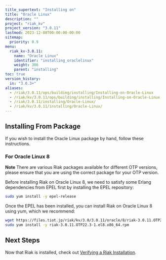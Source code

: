 ```yaml
---
title_supertext: "Installing on"
title: "Oracle Linux"
description: ""
project: "riak_kv"
project_version: "3.0.11"
lastmod: 2023-12-08T00:00:00-00:00
sitemap:
  priority: 0.9
menu:
  riak_kv-3.0.11:
    name: "Oracle Linux"
    identifier: "installing_oraclelinux"
    weight: 306
    parent: "installing"
toc: true
version_history:
  in: "3.0.3+"
aliases:
  - /riak/3.0.11/ops/building/installing/Installing-on-Oracle-Linux
  - /riak/kv/3.0.11/ops/building/installing/Installing-on-Oracle-Linux
  - /riak/3.0.11/installing/Oracle-Linux/
  - /riak/kv/3.0.11/installing/Oracle-Linux/
---
```


[install source index]: {{<baseurl>}}riak/kv/3.0.11/setup/installing/source
[install source erlang]: {{<baseurl>}}riak/kv/3.0.11/setup/installing/source/erlang
[install verify]: {{<baseurl>}}riak/kv/3.0.11/setup/installing/verify

## Installing From Package

If you wish to install the Oracle Linux package by hand, follow these
instructions.

### For Oracle Linux 8

**Note** There are various Riak packages available for different OTP versions, please ensure that you are using the correct package for your OTP version.

Before installing Riak on Oracle Linux 8, we need to satisfy some Erlang dependencies
from EPEL first by installing the EPEL repository:

```bash
sudo yum install -y epel-release
```

Once the EPEL has been installed, you can install Riak on Oracle Linux 8 using yum, which we recommend:

```bash
wget https://files.tiot.jp/riak/kv/3.0/3.0.11/oracle/8/riak-3.0.11.OTP22.3-1.el8.x86_64.rpm
sudo yum install -y riak-3.0.11.OTP22.3-1.el8.x86_64.rpm
```

## Next Steps

Now that Riak is installed, check out [Verifying a Riak Installation][install verify].

